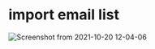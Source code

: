 # import email list

![Screenshot from 2021-10-20 12-04-06](https://user-images.githubusercontent.com/21187699/138155787-4559109f-9cd4-41d6-94de-2715d3c980fa.png)
